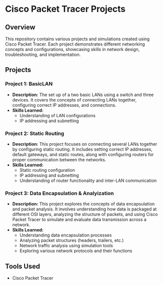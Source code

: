 # Cisco Packet Tracer Projects

## Overview
This repository contains various projects and simulations created using Cisco Packet Tracer. Each project demonstrates different networking concepts and configurations, showcasing skills in network design, troubleshooting, and implementation.

## Projects

### Project 1: BasicLAN
- **Description:** The set up of a two basic LANs using a switch and three devices. It covers the concepts of connecting LANs together, configuring correct IP addresses, and connections.
- **Skills Learned:** 
  - Understanding of LAN configurations
  - IP addressing and subnetting


### Project 2: Static Routing
- **Description:** This project focuses on connecting several LANs together by configuring static routing. It includes setting correct IP addresses, default gateways, and static routes, along with configuring routers for proper communication between the networks.
- **Skills Learned:** 
  - Static routing configuration
  - IP addressing and subnetting
  - Understanding of router functionality and inter-LAN communication


### Project 3: Data Encapsulation & Analyization
- **Description:** This project explores the concepts of data encapsulation and packet analysis. It involves understanding how data is packaged at different OSI layers, analyzing the structure of packets, and using Cisco Packet Tracer to simulate and evaluate data transmission across a network.
- **Skills Learned:** 
  - Understanding data encapsulation processes
  - Analyzing packet structures (headers, trailers, etc.)
  - Network traffic analysis using simulation tools
  - Exploring various network protocols and their functions
    

## Tools Used
- Cisco Packet Tracer
